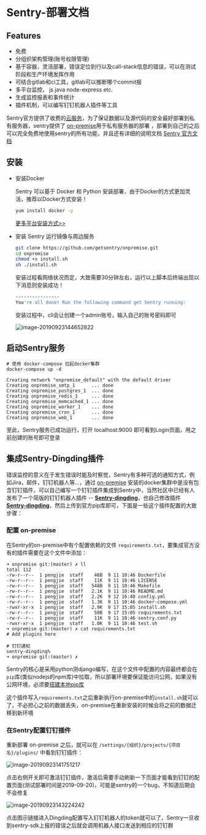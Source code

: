 # Sentry-部署文档

## Features

- 免费
- 分组织架构管理(账号权限管理)
- 基于容器，灵活部署，错误定位到行以及call-stack信息的错误，可以在测试阶段和生产环境发挥作用
- 可结合gitlab和ci工具，gitlab可以推断哪个commit报
- 多平台监控， js java node-express etc.
- 生成监控报表和事件统计
- 插件机制，可以编写钉钉机器人插件等工具

Sentry官方提供了收费的[云服务](https://sentry.io/welcome/)，为了保证数据以及源代码的安全最好部署到私有服务器，sentry提供了 [on-premise](https://github.com/getsentry/onpremise)用于私有服务器的部署 ，部署到自己的之后可以完全免费地使用sentry的所有功能，并且还有详细的说明文档 [Sentry 官方文档]([https://docs.sentry.io](https://docs.sentry.io/))

## 安装

- 安装Docker

  Sentry 可以基于 Docker 和 Python 安装部署，由于Docker的方式更加灵活，推荐以Docker方式安装！

  ```sh
  yum install docker -y
  ```

	[更多平台安装方式>>](https://yeasy.gitbooks.io/docker_practice/install/)

- 安装 Sentry 运行镜像与周边服务

  ```sh
  git clone https://github.com/getsentry/onpremise.git
  cd onpremise
  chmod +x install.sh
  sh ./install.sh
  ```

  安装过程看网络状况而定，大致需要30分钟左右，运行以上脚本后终端出现以下消息则安装成功！

  ```sh
  ----------------
  You're all done! Run the following command get Sentry running:
  ```
  
  安装过程中，cli会让创建一个admin账号，输入自己的账号密码即可
  
  ![image-20190923144652822](/Users/pengjie/Documents/workNote/Sentry/image-20190923144652822.png)

## 启动Sentry服务

  ```shell
  # 使用 docker-compose 拉起docker集群
  docker-compose up -d

  Creating network "onpremise_default" with the default driver
  Creating onpremise_smtp_1      ... done
  Creating onpremise_postgres_1  ... done
  Creating onpremise_redis_1     ... done
  Creating onpremise_memcached_1 ... done
  Creating onpremise_worker_1    ... done
  Creating onpremise_cron_1      ... done
  Creating onpremise_web_1       ... done
  ```

  至此，Sentry服务已成功运行，打开 localhost:9000 即可看到Login页面，用之前创建的账号即可登录

## 集成Sentry-Dingding插件

错误监控的意义在于发生错误时能及时察觉，Sentry有多种可选的通知方式，例如Jira，邮件，钉钉机器人等...，通过 [on-premise](https://github.com/getsentry/onpremise) 安装的docker集群中是没有包含钉钉插件，可以自己编写一个钉钉插件集成到Sentry中，当然社区中已经有人发布了一个简版的钉钉机器人插件 -- [**Sentry-dingding**](https://github.com/anshengme/sentry-dingding)，也自己修改插件[**Sentry-dingding**](https://github.com/anshengme/sentry-dingding)，然后上传到官方pip库即可，下面是一些这个插件配置的大致步骤：

### 配置 on-premise

在Sentry的on-premise中有个配置依赖的文件 `requirements.txt`，要集成官方没有的插件需要在这个文件中添加：

```shell
➜ onpremise git:(master) ✗ ll
total 112
-rw-r--r--  1 pengjie  staff    46B  9 11 10:46 Dockerfile
-rw-r--r--  1 pengjie  staff    11K  9 11 10:46 LICENSE
-rw-r--r--  1 pengjie  staff   548B  9 11 10:46 Makefile
-rw-r--r--  1 pengjie  staff   2.1K  9 11 10:46 README.md
-rw-r--r--  1 pengjie  staff   2.2K  9 12 16:40 config.yml
-rw-r--r--  1 pengjie  staff   1.3K  9 11 10:46 docker-compose.yml
-rwxr-xr-x  1 pengjie  staff   2.9K  9 17 15:05 install.sh
-rw-r--r--  1 pengjie  staff    50B  9 17 15:05 requirements.txt
-rw-r--r--  1 pengjie  staff    11K  9 11 10:46 sentry.conf.py
-rwxr-xr-x  1 pengjie  staff   1.0K  9 11 10:46 test.sh
➜ onpremise git:(master) ✗ cat requirements.txt
# Add plugins here

# 钉钉通知
sentry-dingding%                                                                                       ➜ onpremise git:(master) ✗
```

Sentry的核心是采用python测django编写，在这个文件中配置的内容最终都会在`pip`库(类似nodejs的npm库)中拉取，所以部署环境要保证能访问公网，如果没有公网环境，必须要[搭建本地pip库](https://blog.csdn.net/anzhuangguai/article/details/62224841)

这个插件写入`requirements.txt`之后重新执行on-premise中的`install.sh`就可以了，不必担心之前的数据丢失，on-premise在重新安装的时候会将之前的数据迁移到新环境

### 在Sentry配置钉钉插件

重新部署 on-premise 之后，就可以在 `/settings/{组织}/projects/{项目名}/plugins/` 中看到钉钉插件：

![image-20190923141751217](/Users/pengjie/Documents/workNote/Sentry/image-20190923141751217.png)

点击右侧开关即可激活钉钉插件，激活后需要手动刷新一下页面才能看到钉钉的配置页面(测试部署时间是2019-09-20)，可能是sentry的一个bug，不知道后期会不会修复

![image-20190923143224242](/Users/pengjie/Documents/workNote/Sentry/image-20190923143224242.png)

点击图示链接进入Dingding配置写入钉钉机器人的token就可以了，Sentry一旦收到sentry-sdk上报的错误之后就会调用机器人接口发送到相应的钉钉群































